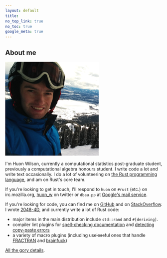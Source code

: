 ```yaml
---
layout: default
title:
no_top_link: true
no_toc: true
google_meta: true
---
```


## About me

![](/img/me-larger.jpg)

I'm Huon Wilson, currently a computational statistics post-graduate
student, previously a computational algebra honours student. I write
code a lot and write text occasionally. I do a lot of volunteering on
[the Rust programming language](http://rust-lang.org/), and am on
Rust's core team.

If you're looking to get in touch, I'll respond to `huon` on `#rust`
(etc.) on irc.mozilla.org, [huon_w](http://twitter.com/huon_w) on
twitter or `dbau.pp` at [Google's mail service](http://gmail.com).

If you're looking for code, you can find me on
[GitHub](https://github.com/huonw) and on
[StackOverflow](http://stackoverflow.com/users/1256624/dbaupp). I
wrote [2048-4D](http://huonw.github.io/2048-4D/), and currently write
a lot of Rust code:

- major items in the main distribution include `std::rand` and
  `#[deriving]`.
- compiler lint plugins for
  [spell-checking documentation](https://github.com/huonw/spellck) and
  [detecting copy-paste errors](https://github.com/huonw/copypasteck)
- a variety of macro plugins (including use<s>less</s>ful ones that handle
  [FRACTRAN](https://github.com/huonw/fractran_macros) and
  [brainfuck](https://github.com/huonw/brainfuck_macros))

[All the gory details](https://github.com/huonw?tab=repositories).
